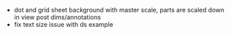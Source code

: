 - dot and grid sheet background with master scale, parts are scaled down in view post dims/annotations
- fix text size issue with ds example
